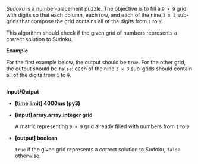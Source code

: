 <div class="markdown"><p><em>Sudoku</em> is a number-placement puzzle. The objective is to fill a <code>9 × 9</code> grid with digits so that each column, each row, and each of the nine <code>3 × 3</code> sub-grids that compose the grid contains all of the digits from <code>1</code> to <code>9</code>.</p>
<p>This algorithm should check if the given grid of numbers represents a correct solution to Sudoku.</p>
<p><strong>Example</strong></p>
<p>For the first example below, the output should be <code>true</code>. For the other grid, the output should be <code>false</code>: each of the nine <code>3 × 3</code> sub-grids should contain all of the digits from <code>1</code> to <code>9</code>.</p>
<p><img src="https://codefightsuserpics.s3.amazonaws.com/tasks/sudoku/img/sudoku.png?_tm=1493384923494" alt=""></p>
<p><strong>Input/Output</strong></p>
<ul>
<li><strong>[time limit] 4000ms (py3)</strong></li>
</ul>
<ul>
<li>
<p><strong>[input] array.array.integer grid</strong></p>
<p>A matrix representing <code>9 × 9</code> grid already filled with numbers from <code>1</code> to <code>9</code>.</p>
</li>
<li>
<p><strong>[output] boolean</strong></p>
<p><code>true</code> if the given grid represents a correct solution to Sudoku, <code>false</code> otherwise.</p>
</li>
</ul>
</div>
